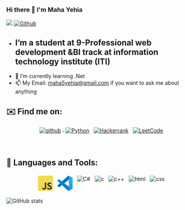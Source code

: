 ### Hi there 👋 I'm Maha Yehia
![](https://visitor-badge.laobi.icu/badge?page_id=Maha-Yehia.Maha-Yehia)
[![Github](https://img.shields.io/github/followers/Hebaallah61?label=Follow&style=social)](https://github.com/Maha-Yehia)
- ## I’m a student at 9-Professional web development &BI track at information technology institute (ITI) 
- 🌱 I’m currently learning .Net  
- 📫 My Email: maha5yehia@gmail.com if you want to ask me about anything
## ✉️ Find me on:


<p align="center">
 <a href="https://github.com/Maha-Yehia" target="_blank" rel="noopener noreferrer"> <img src="https://camo.githubusercontent.com/d20181791a7d3716b202e8c3549c20cd5d435bb6bbb2556fbcf99f7841f48d5e/68747470733a2f2f63646e2d69636f6e732d706e672e666c617469636f6e2e636f6d2f3531322f353936382f353936383836362e706e67" alt="github" height="40" style="vertical-align:top; margin:4px"> </a>
 <a href="https://www.linkedin.com/in/maha-yehia-4358991b5/" target="_blank" rel="noopener noreferrer"> <img src="https://camo.githubusercontent.com/8c244a7a7b8a6e767d241c9a6c5e1b5e13ea693770c52bbc3fe564ba4044a4c9/68747470733a2f2f63646e2d69636f6e732d706e672e666c617469636f6e2e636f6d2f3531322f3137342f3137343835372e706e67" alt="Python" height="40" style="vertical-align:top; margin:4px"></a>
 <a href="https://www.hackerrank.com/maha5yehia"> <img src="[https://camo.githubusercontent.com/c2482cb871ae122e51cfc8928372f63d9dce01658970fec28fd13a05b5970a17/68747470733a2f2f63646e2d69636f6e732d706e672e666c617469636f6e2e636f6d2f3531322f3732362f3732363632332e706e67](https://www.google.com/search?q=git+busher+content+hacker+rank+logo&sxsrf=AJOqlzWi4b38galFJfLko_0xr4GP80-MvQ:1677801791107&source=lnms&tbm=isch&sa=X&ved=2ahUKEwjQuYzeur79AhXkYPEDHXOiAooQ0pQJegQIBRAC&biw=1536&bih=722&dpr=1.25#imgrc=WkbEZfAqC0tkQM)](https://upload.wikimedia.org/wikipedia/commons/4/40/HackerRank_Icon-1000px.png)" alt="Hackerrank" height="40" style="vertical-align:top; margin:4px"></a>
  <a href="[https://www.hackerrank.com/maha5yehia](https://leetcode.com/maha5yehia/)"> <img src="https://camo.githubusercontent.com/c2482cb871ae122e51cfc8928372f63d9dce01658970fec28fd13a05b5970a17/68747470733a2f2f63646e2d69636f6e732d706e672e666c617469636f6e2e636f6d2f3531322f3732362f3732363632332e706e67](https://www.google.com/search?q=git+busher+content+hacker+rank+logo&sxsrf=AJOqlzWi4b38galFJfLko_0xr4GP80-MvQ:1677801791107&source=lnms&tbm=isch&sa=X&ved=2ahUKEwjQuYzeur79AhXkYPEDHXOiAooQ0pQJegQIBRAC&biw=1536&bih=722&dpr=1.25#imgrc=WkbEZfAqC0tkQM)](https://www.google.com/search?q=git+busher+content+leetcode+logo&tbm=isch&ved=2ahUKEwiC8pTkur79AhXeY6QEHW7nBpMQ2-cCegQIABAA&oq=git+busher+content+leetcode+logo&gs_lcp=CgNpbWcQAzoECCMQJ1DxIViTMGCDMWgAcAB4AYABmQaIAcwakgELMi0xLjMuMi4xLjGYAQCgAQGqAQtnd3Mtd2l6LWltZ8ABAQ&sclient=img&ei=SzkBZMKgMt7HkdUP7s6bmAk&bih=722&biw=1536#imgrc=dM_jU2X0GePqiM)" alt="LeetCode" height="40" style="vertical-align:top; margin:4px"></a>
</p>

<br />

## 🧰 Languages and Tools:
<p align="center">
<img src="https://raw.githubusercontent.com/github/explore/80688e429a7d4ef2fca1e82350fe8e3517d3494d/topics/javascript/javascript.png" alt="Javascript" height="40" style="vertical-align:top; margin:4px">
<img src="https://raw.githubusercontent.com/github/explore/80688e429a7d4ef2fca1e82350fe8e3517d3494d/topics/visual-studio-code/visual-studio-code.png" alt="VS Code" height="40" style="vertical-align:top; margin:4px">
<img src="https://www.integrationdevelopers.com/media/2021/05/csharp-color.jpg" alt="C#" height="40" style="vertical-align:top; margin:4px">
<img src="https://www.raddevelopers.com/wp-content/uploads/2016/01/c-lang.png" alt="c" height="40" style="vertical-align:top; margin:4px">
<img src="https://webforpc.com/wp-content/uploads/2018/03/c-plus-plus-program-logo-image-200x225.png" alt="c++" height="40" style="vertical-align:top; margin:4px">
 <img src="https://th.bing.com/th/id/R.45a33fc558faf7b5343b144f2efa9468?rik=FBiUhbkRkQ2eNQ&riu=http%3a%2f%2fjsxcode.com%2fcode%2fimg%2flogo_html.png&ehk=fH8GgrRgo2wM5KaxXwlJGgc%2bWjIWakayJWREjXbzVLg%3d&risl=&pid=ImgRaw&r=0" alt="html" height="40" style="vertical-align:top; margin:4px">
 <img src="https://avatars1.githubusercontent.com/u/26101386?s=400&v=4 " alt="css" height="40" style="vertical-align:top; margin:4px">
</p>


![GitHub stats](https://github-readme-stats.vercel.app/api?username=maha-yehia&theme=codeSTACKr&show_icons=true)


<!---
Maha-Yehia/Maha-Yehia is a ✨ special ✨ repository because its `README.md` (this file) appears on your GitHub profile.
You can click the Preview link to take a look at your changes.
--->
